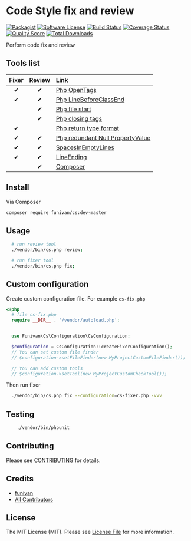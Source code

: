 # Code Style fix and review

[![Packagist](https://img.shields.io/packagist/v/funivan/cs.svg)](https://packagist.org/packages/funivan/cs)
[![Software License](https://img.shields.io/badge/license-MIT-brightgreen.svg?style=flat-square)](LICENSE.md)
[![Build Status](https://img.shields.io/travis/funivan/Cs/master.svg?style=flat-square)](https://travis-ci.org/funivan/Cs)
[![Coverage Status](https://img.shields.io/scrutinizer/coverage/g/Funivan/Cs.svg?style=flat-square)](https://scrutinizer-ci.com/g/funivan/Cs/code-structure)
[![Quality Score](https://img.shields.io/scrutinizer/g/funivan/Cs.svg?style=flat-square)](https://scrutinizer-ci.com/g/funivan/Cs)
[![Total Downloads](https://img.shields.io/packagist/dt/funivan/cs.svg?style=flat-square)](https://packagist.org/packages/funivan/cs)

Perform code fix and review


## Tools list

| Fixer | Review | Link                                                                                                                           |
|:-----:|:------:|:-------------------------------------------------------------------------------------------------------------------------------|
| ✔     | ✔      | [Php OpenTags](src/Tools/Php/OpenTags/README.md)                                                                               |
| ✔     | ✔      | [Php LineBeforeClassEnd](src/Tools/Php/LineBeforeClassEnd/README.md)                                                           |
|       | ✔      | [Php file start](src/Tools/Php/FileStartLine/README.md)                                                                        |
|       | ✔      | [Php closing tags](src/Tools/Php/ClosingTags/README.md)                                                                        |
| ✔     |        | [Php return type format](src/Tools/Php/ReturnTypeFormat/README.md)                                                             |
| ✔     | ✔      | [Php redundant Null PropertyValue](src/Tools/Php/RedundantNullPropertyValue/README.md)                                         |
| ✔     | ✔      | [SpacesInEmptyLines](src/Tools/SpacesInEmptyLines/README.md)                                                                   |
| ✔     | ✔      | [LineEnding](src/Tools/LineEnding/README.md)                                                                                   |
|       | ✔      | [Composer](src/Tools/Composer/README.md)                                                                                       |


## Install

Via Composer

``` bash
composer require funivan/cs:dev-master
```

## Usage

```sh
  # run review tool
  ./vendor/bin/cs.php review;

  # run fixer tool
  ./vendor/bin/cs.php fix;

```

## Custom configuration
Create custom configuration file. For example `cs-fix.php`

```php
<?php
  # file cs-fix.php
  require __DIR__ . '/vendor/autoload.php';


  use Funivan\Cs\Configuration\CsConfiguration;

  $configuration = CsConfiguration::createFixerConfiguration();
  // You can set custom file finder
  // $configuration->setFileFinder(new MyProjectCustomFileFinder());

  // You can add custom tools
  // $configuration->setTool(new MyProjectCustomCheckTool());

```
Then run fixer
```sh
  ./vendor/bin/cs.php fix --configuration=cs-fixer.php -vvv
```

## Testing

``` bash
    ./vendor/bin/phpunit
```

## Contributing

Please see [CONTRIBUTING](https://github.com/funivan/Cs/blob/master/CONTRIBUTING.md) for details.

## Credits

- [funivan](https://github.com/funivan)
- [All Contributors](https://github.com/funivan/Cs/contributors)

## License

The MIT License (MIT). Please see [License File](LICENSE.md) for more information.
